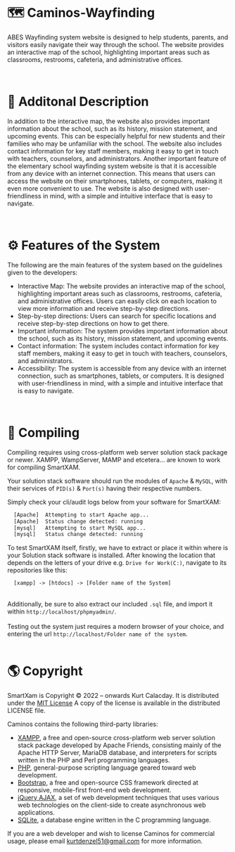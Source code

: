 # <h1 align="left"> 🗺 Caminos-Wayfinding </h1>
ABES Wayfinding system website is designed to help students, parents, and visitors easily navigate their way through the school. The website provides an interactive map of the school, highlighting important areas such as classrooms, restrooms, cafeteria, and administrative offices.

<br>

# 📄 Additonal Description
In addition to the interactive map, the website also provides important information about the school, such as its history, mission statement, and upcoming events. This can be especially helpful for new students and their families who may be unfamiliar with the school. The website also includes contact information for key staff members, making it easy to get in touch with teachers, counselors, and administrators. Another important feature of the elementary school wayfinding system website is that it is accessible from any device with an internet connection. This means that users can access the website on their smartphones, tablets, or computers, making it even more convenient to use. The website is also designed with user-friendliness in mind, with a simple and intuitive interface that is easy to navigate.

<br>

# ⚙ Features of the System
The following are the main features of the system based on the guidelines given to the developers:

- Interactive Map: The website provides an interactive map of the school, highlighting important areas such as classrooms, restrooms, cafeteria, and administrative offices. Users can easily click on each location to view more information and receive step-by-step directions.
- Step-by-step directions: Users can search for specific locations and receive step-by-step directions on how to get there.
- Important information: The system provides important information about the school, such as its history, mission statement, and upcoming events.
- Contact information: The system includes contact information for key staff members, making it easy to get in touch with teachers, counselors, and administrators.
- Accessibility: The system is accessible from any device with an internet connection, such as smartphones, tablets, or computers. It is designed with user-friendliness in mind, with a simple and intuitive interface that is easy to navigate.

<br>

# 🎢 Compiling
Compiling requires using cross-platform web server solution stack package or newer. XAMPP, WampServer, MAMP and etcetera... are known to work for compiling SmartXAM.

Your solution stack software should run the modules of ```Apache``` & ```MySQL```, with their services of ```PID(s)``` & ```Port(s)``` having their respective numbers.

 Simply check your cli/audit logs below from your software for SmartXAM:

```txt
  [Apache] 	Attempting to start Apache app...
  [Apache] 	Status change detected: running
  [mysql] 	Attempting to start MySQL app...
  [mysql] 	Status change detected: running
```
To test SmartXAM itself, firstly, we have to extract or place it within where is your Solution stack software is installed. After knowing the location that depends on the letters of your drive e.g. ```Drive for Work(C:)```, navigate to its repositories like this:
```txt
  [xampp] -> [htdocs] -> [Folder name of the System]
```

<br >
Additionally, be sure to also extract our included <code>.sql</code> file, and import it within <code>http://localhost/phpmyadmin/</code>.

<br>
<br>
Testing out the system just requires a modern browser of your choice, and entering the url <code>http://localhost/Folder name of the system</code>.

<br>
<br>

# 🌎 Copyright
SmartXam is Copyright © 2022 – onwards Kurt Calacday. It is distributed under the <a href="https://opensource.org/licenses/MIT">MIT License</a> A copy of the license is available in the distributed LICENSE file.

Caminos contains the following third-party libraries:
- <a href="https://www.apachefriends.org/">XAMPP</a>,  a free and open-source cross-platform web server solution stack package developed by Apache Friends, consisting mainly of the Apache HTTP Server, MariaDB database, and interpreters for scripts written in the PHP and Perl programming languages.
- <a href="https://www.php.net/">PHP</a>,  general-purpose scripting language geared toward web development.
- <a href="https://getbootstrap.com/">Bootstrap</a>,  a free and open-source CSS framework directed at responsive, mobile-first front-end web development.
- <a href="https://api.jquery.com/jquery.ajax/">jQuery AJAX</a>, a set of web development techniques that uses various web technologies on the client-side to create asynchronous web applications.
- <a href="https://www.sqlite.org/">SQLite</a>, a database engine written in the C programming language.

If you are a web developer and wish to license Caminos for commercial usage, please email kurtdenzel51@gmail.com for more information.
